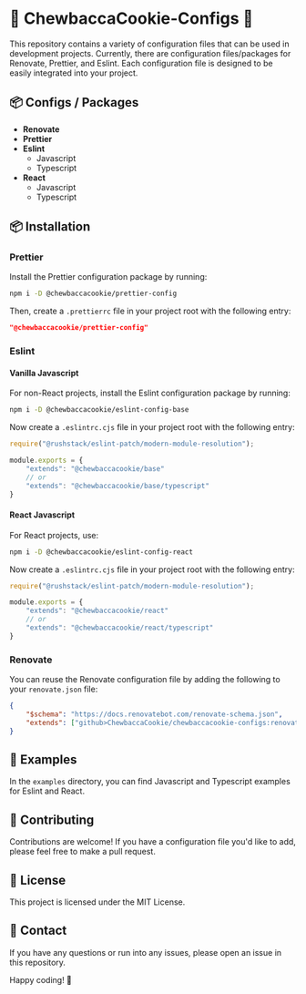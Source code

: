 # 🍪 ChewbaccaCookie-Configs 🍪

This repository contains a variety of configuration files that can be used in development projects. Currently, there are configuration files/packages for Renovate, Prettier, and Eslint. Each configuration file is designed to be easily integrated into your project.

## 📦 Configs / Packages

- **Renovate**
- **Prettier**
- **Eslint**
  - Javascript
  - Typescript
- **React**
  - Javascript
  - Typescript

## 📦 Installation

### Prettier

Install the Prettier configuration package by running:

```bash
npm i -D @chewbaccacookie/prettier-config
```

Then, create a `.prettierrc` file in your project root with the following entry:

```json
"@chewbaccacookie/prettier-config"
```

### Eslint

#### Vanilla Javascript

For non-React projects, install the Eslint configuration package by running:

```bash
npm i -D @chewbaccacookie/eslint-config-base
```

Now create a `.eslintrc.cjs` file in your project root with the following entry:

```javascript
require("@rushstack/eslint-patch/modern-module-resolution");

module.exports = {
    "extends": "@chewbaccacookie/base"
    // or
    "extends": "@chewbaccacookie/base/typescript"
}
```

#### React Javascript

For React projects, use:

```bash
npm i -D @chewbaccacookie/eslint-config-react
```

Now create a `.eslintrc.cjs` file in your project root with the following entry:

```javascript
require("@rushstack/eslint-patch/modern-module-resolution");

module.exports = {
    "extends": "@chewbaccacookie/react"
    // or
    "extends": "@chewbaccacookie/react/typescript"
}
```

### Renovate

You can reuse the Renovate configuration file by adding the following to your `renovate.json` file:

```json
{
    "$schema": "https://docs.renovatebot.com/renovate-schema.json",
    "extends": ["github>ChewbaccaCookie/chewbaccacookie-configs:renovate-config"]
}
```

## 📂 Examples

In the `examples` directory, you can find Javascript and Typescript examples for Eslint and React.

## 🙌 Contributing

Contributions are welcome! If you have a configuration file you'd like to add, please feel free to make a pull request.

## 📃 License

This project is licensed under the MIT License.

## 📧 Contact

If you have any questions or run into any issues, please open an issue in this repository.

Happy coding! 🚀
